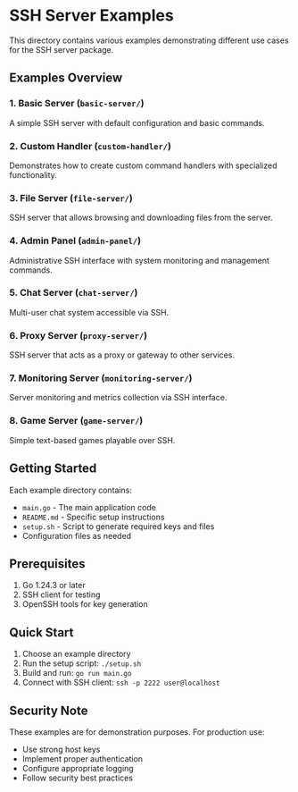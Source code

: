 # SSH Server Examples

This directory contains various examples demonstrating different use cases for the SSH server package.

## Examples Overview

### 1. Basic Server (`basic-server/`)
A simple SSH server with default configuration and basic commands.

### 2. Custom Handler (`custom-handler/`)
Demonstrates how to create custom command handlers with specialized functionality.

### 3. File Server (`file-server/`)
SSH server that allows browsing and downloading files from the server.

### 4. Admin Panel (`admin-panel/`)
Administrative SSH interface with system monitoring and management commands.

### 5. Chat Server (`chat-server/`)
Multi-user chat system accessible via SSH.

### 6. Proxy Server (`proxy-server/`)
SSH server that acts as a proxy or gateway to other services.

### 7. Monitoring Server (`monitoring-server/`)
Server monitoring and metrics collection via SSH interface.

### 8. Game Server (`game-server/`)
Simple text-based games playable over SSH.

## Getting Started

Each example directory contains:
- `main.go` - The main application code
- `README.md` - Specific setup instructions
- `setup.sh` - Script to generate required keys and files
- Configuration files as needed

## Prerequisites

1. Go 1.24.3 or later
2. SSH client for testing
3. OpenSSH tools for key generation

## Quick Start

1. Choose an example directory
2. Run the setup script: `./setup.sh`
3. Build and run: `go run main.go`
4. Connect with SSH client: `ssh -p 2222 user@localhost`

## Security Note

These examples are for demonstration purposes. For production use:
- Use strong host keys
- Implement proper authentication
- Configure appropriate logging
- Follow security best practices
